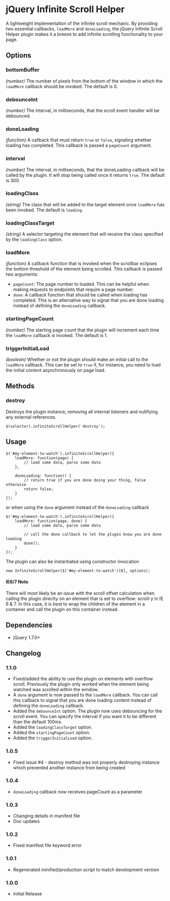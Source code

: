 jQuery Infinite Scroll Helper
=============================

A lightweight implementation of the infinite scroll mechanic.  By providing two essential callbacks, `loadMore` and `doneLoading`, the jQuery Infinite Scroll Helper plugin makes it a breeze to add infinite scrolling functionality to your page.


Options
-------

### bottomBuffer ###
_(number)_ The number of pixels from the bottom of the window in which the `loadMore` callback should be invoked.  The default is 0.

### debounceInt ###
_(number)_ The interval, in milliseconds, that the scroll event handler will be debounced.

### doneLoading ###
_(function)_ A callback that must return `true` or `false`, signaling whether loading has completed. This callback is passed a `pageCount` argument.

### interval
_(number)_ The interval, in milliseconds, that the doneLoading callback will be called by the plugin. It will stop being called once it returns `true`. The default is 300.

### loadingClass ###
_(string)_ The class that will be added to the target element once `loadMore` has been invoked. The default is `loading`.

### loadingClassTarget ###
_(string)_ A selector targeting the element that will receive the class specified by the `loadingClass` option.

### loadMore ###
_(function)_ A callback function that is invoked when the scrollbar eclipses the bottom threshold of the element being scrolled.  This callback is passed two arguments: 
* `pageCount`: The page number to loaded. This can be helpful when making requests to endpoints that require a page number.
* `done`: A callback function that should be called when loading has completed. This is an alternative way to signal that you are done loading instead of defining the `doneLoading` callback.

### startingPageCount ###
_(number)_ The starting page count that the plugin will increment each time the `loadMore` callback is invoked. The default is 1.

### triggerInitialLoad ###
_(boolean)_ Whether or not the plugin should make an initial call to the `loadMore` callback. This can be set to `true` if, for instance, you need to load the initial content asynchronously on page load.


Methods
-------

### destroy ###
Destroys the plugin instance, removing all internal listeners and nullifying any external references.

	$(selector).infiniteScrollHelper('destroy');


Usage
------

	$('#my-element-to-watch').infiniteScrollHelper({
		loadMore: function(page) {
			// load some data, parse some data
		},

		doneLoading: function() {
			// return true if you are done doing your thing, false otherwise
			return false;
		}
	});

or when using the `done` argument instead of the `doneLoading` callback

	$('#my-element-to-watch').infiniteScrollHelper({
		loadMore: function(page, done) {
			// load some data, parse some data

			// call the done callback to let the plugin know you are done loading
			done();
		}
	});

The plugin can also be instantiated using constructor invocation

	new InfiniteScrollHelper($('#my-element-to-watch')[0], options);


#### IE6/7 Note ####
There will most likely be an issue with the scroll offset calculation when calling the plugin direclty on an element that is set to overflow: scroll-y in IE 6 & 7. In this case, it is best to wrap the children of the element in a container and call the plugin on this container instead.

Dependencies
------------

* jQuery 1.7.0+


Changelog
---------
### 1.1.0
* Fixed/added the ability to use the plugin on elements with overflow scroll. Previously the plugin only worked when the element being watched was scrolled within the window.
* A `done` argument is now passed to the `loadMore` callback. You can call this callback to signal that you are done loading content instead of defining the `doneLoading` callback.
* Added the `debounceInt` option. The plugin now uses debouncing for the scroll event. You can specify the interval if you want it to be different than the default 100ms.
* Added the `loadingClassTarget` option.
* Added the `startingPageCount` option.
* Added the `triggerInitialLoad` option.

### 1.0.5
* Fixed issue #4 - destroy method was not properly destroying instance which prevented another instance from being created

### 1.0.4
* `doneLoading` callback now receives pageCount as a parameter

### 1.0.3
* Changing details in manifest file
* Doc updates

### 1.0.2
* Fixed manifest file keyword error

### 1.0.1
* Regenerated minified/production script to match development version

### 1.0.0
* Initial Release